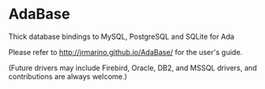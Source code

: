 # AdaBase
Thick database bindings to MySQL, PostgreSQL and SQLite for Ada

Please refer to http://jrmarino.github.io/AdaBase/ for the user's guide.

(Future drivers may include Firebird, Oracle, DB2, and MSSQL drivers,
and contributions are always welcome.)
